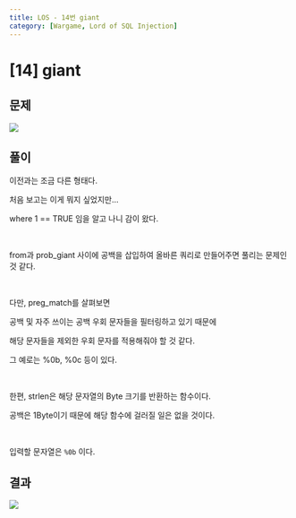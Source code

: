 ```yaml
---
title: LOS - 14번 giant
category: [Wargame, Lord of SQL Injection]
---
```


# [14] giant

## 문제
<img src="https://img1.daumcdn.net/thumb/R1280x0/?scode=mtistory2&fname=https%3A%2F%2Fblog.kakaocdn.net%2Fdn%2FdUYN3Y%2FbtrnqxuuFgS%2FyhucoKCdPDfUVNysV516gk%2Fimg.png">

## 풀이

이전과는 조금 다른 형태다.

처음 보고는 이게 뭐지 싶었지만...

where 1 == TRUE 임을 알고 나니 감이 왔다.


<br>
 

from과 prob_giant 사이에 공백을 삽입하여 올바른 쿼리로 만들어주면 풀리는 문제인 것 같다.


<br>


다만, preg_match를 살펴보면

공백 및 자주 쓰이는 공백 우회 문자들을 필터링하고 있기 때문에

해당 문자들을 제외한 우회 문자를 적용해줘야 할 것 같다.

그 예로는 %0b, %0c 등이 있다.

<br> 

한편, strlen은 해당 문자열의 Byte 크기를 반환하는 함수이다.

공백은 1Byte이기 때문에 해당 함수에 걸러질 일은 없을 것이다. 

<br> 

입력할 문자열은 `%0b` 이다.

## 결과
<img src="https://img1.daumcdn.net/thumb/R1280x0/?scode=mtistory2&fname=https%3A%2F%2Fblog.kakaocdn.net%2Fdn%2FbiLSyp%2FbtrnpOpKbYH%2F8pf6dmo4lCjTodP4pSKjKk%2Fimg.png">